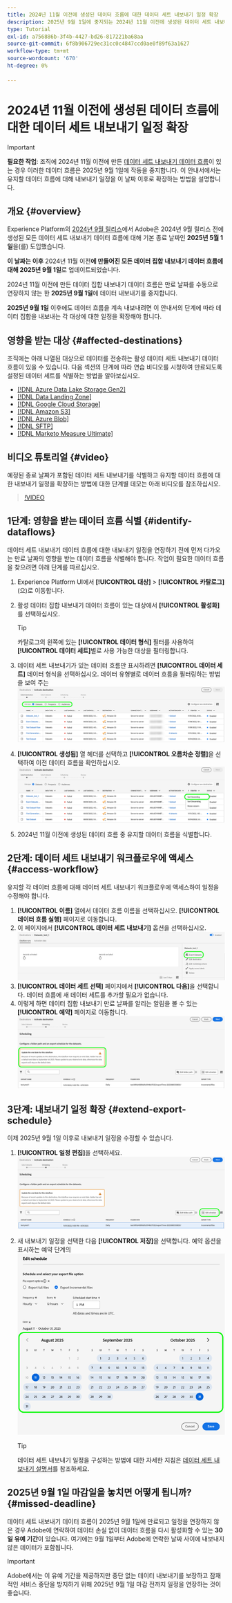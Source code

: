 ```yaml
---
title: 2024년 11월 이전에 생성된 데이터 흐름에 대한 데이터 세트 내보내기 일정 확장
description: 2025년 9월 1일에 중지되는 2024년 11월 이전에 생성된 데이터 세트 내보내기 데이터 흐름에 대한 내보내기 일정을 확장하는 방법을 알아봅니다.
type: Tutorial
exl-id: a756886b-3f4b-4427-bd26-817221ba68aa
source-git-commit: 6f8b906729ec31cc0c4847ccd0ae0f89f63a1627
workflow-type: tm+mt
source-wordcount: '670'
ht-degree: 0%

---
```


# 2024년 11월 이전에 생성된 데이터 흐름에 대한 데이터 세트 내보내기 일정 확장

>[!IMPORTANT]
>
>**필요한 작업**: 조직에 2024년 11월 이전에 만든 [데이터 세트 내보내기 데이터 흐름](export-datasets.md)이 있는 경우 이러한 데이터 흐름은 2025년 9월 1일에 작동을 중지합니다. 이 안내서에서는 유지할 데이터 흐름에 대해 내보내기 일정을 이 날짜 이후로 확장하는 방법을 설명합니다.

## 개요 {#overview}

Experience Platform의 [2024년 9월 릴리스](/help/release-notes/2024/september-2024.md#destinations)에서 Adobe은 2024년 9월 릴리스 전에 생성된 모든 데이터 세트 내보내기 데이터 흐름에 대해 기본 종료 날짜인 **2025년 5월 1일**&#x200B;을(를) 도입했습니다.

**이 날짜는 이후** 2024년 11월 이전&#x200B;**에 만들어진 모든 데이터 집합 내보내기 데이터 흐름에 대해 2025년 9월 1일**&#x200B;로 업데이트되었습니다.

2024년 11월 이전에 만든 데이터 집합 내보내기 데이터 흐름은 만료 날짜를 수동으로 연장하지 않는 한 **2025년 9월 1일**&#x200B;에 데이터 내보내기를 중지합니다.

**2025년 9월 1일** 이후에도 데이터 흐름을 계속 내보내려면 이 안내서의 단계에 따라 데이터 집합을 내보내는 각 대상에 대한 일정을 확장해야 합니다.

## 영향을 받는 대상 {#affected-destinations}

조직에는 아래 나열된 대상으로 데이터를 전송하는 활성 데이터 세트 내보내기 데이터 흐름이 있을 수 있습니다. 다음 섹션의 단계에 따라 연습 비디오를 시청하여 만료되도록 설정된 데이터 세트를 식별하는 방법을 알아보십시오.

* [[!DNL Azure Data Lake Storage Gen2]](../catalog/cloud-storage/adls-gen2.md)
* [[!DNL Data Landing Zone]](../catalog/cloud-storage/data-landing-zone.md)
* [[!DNL Google Cloud Storage]](../catalog/cloud-storage/google-cloud-storage.md)
* [[!DNL Amazon S3]](../catalog/cloud-storage/amazon-s3.md#changelog)
* [[!DNL Azure Blob]](../catalog/cloud-storage/azure-blob.md#changelog)
* [[!DNL SFTP]](../catalog/cloud-storage/sftp.md#changelog)
* [[!DNL Marketo Measure Ultimate]](../catalog/adobe/marketo-measure-ultimate.md)

## 비디오 튜토리얼 {#video}

예정된 종료 날짜가 포함된 데이터 세트 내보내기를 식별하고 유지할 데이터 흐름에 대한 내보내기 일정을 확장하는 방법에 대한 단계별 데모는 아래 비디오를 참조하십시오.

>[!VIDEO](https://video.tv.adobe.com/v/3470518/)

## 1단계: 영향을 받는 데이터 흐름 식별 {#identify-dataflows}

데이터 세트 내보내기 데이터 흐름에 대한 내보내기 일정을 연장하기 전에 먼저 다가오는 만료 날짜의 영향을 받는 데이터 흐름을 식별해야 합니다. 작업이 필요한 데이터 흐름을 찾으려면 아래 단계를 따르십시오.

1. Experience Platform UI에서 **[!UICONTROL 대상]** > **[!UICONTROL 카탈로그]**(으)로 이동합니다.
2. 활성 데이터 집합 내보내기 데이터 흐름이 있는 대상에서 **[!UICONTROL 활성화]**&#x200B;를 선택하십시오.

   >[!TIP]
   >
   >카탈로그의 왼쪽에 있는 **[!UICONTROL 데이터 형식]** 필터를 사용하여 **[!UICONTROL 데이터 세트]**&#x200B;별로 사용 가능한 대상을 필터링합니다.

3. 데이터 세트 내보내기가 있는 데이터 흐름만 표시하려면 **[!UICONTROL 데이터 세트]** 데이터 형식을 선택하십시오.
   데이터 유형별로 데이터 흐름을 필터링하는 방법을 보여 주는 ![스크린샷입니다.](/help/destinations/assets/ui/export-datasets/dataset-type.png)
4. **[!UICONTROL 생성됨]** 열 헤더를 선택하고 **[!UICONTROL 오름차순 정렬]**&#x200B;을 선택하여 이전 데이터 흐름을 확인하십시오.
   ![데이터 흐름을 오름차순으로 정렬하는 방법을 보여 주는 스크린샷입니다.](/help/destinations/assets/ui/export-datasets/sort-ascending.png)
5. 2024년 11월 이전에 생성된 데이터 흐름 중 유지할 데이터 흐름을 식별합니다.

## 2단계: 데이터 세트 내보내기 워크플로우에 액세스 {#access-workflow}

유지할 각 데이터 흐름에 대해 데이터 세트 내보내기 워크플로우에 액세스하여 일정을 수정해야 합니다.

1. **[!UICONTROL 이름]** 열에서 데이터 흐름 이름을 선택하십시오. **[!UICONTROL 데이터 흐름 실행]** 페이지로 이동합니다.
2. 이 페이지에서 **[!UICONTROL 데이터 세트 내보내기]** 옵션을 선택하십시오.
   ![데이터 흐름 실행 페이지에서 데이터 세트 내보내기 옵션을 보여 주는 스크린샷입니다.](/help/destinations/assets/ui/export-datasets/export-datasets-option.png)
3. **[!UICONTROL 데이터 세트 선택]** 페이지에서 **[!UICONTROL 다음]**&#x200B;을 선택합니다. 데이터 흐름에 새 데이터 세트를 추가할 필요가 없습니다.
4. 이렇게 하면 데이터 집합 내보내기 만료 날짜를 알리는 알림을 볼 수 있는 **[!UICONTROL 예약]** 페이지로 이동합니다.
   ![만료 알림이 있는 데이터 집합 내보내기 데이터 흐름](/help/destinations/assets/ui/export-datasets/dataset-export-notification.png)

## 3단계: 내보내기 일정 확장 {#extend-export-schedule}

이제 2025년 9월 1일 이후로 내보내기 일정을 수정할 수 있습니다.

1. **[!UICONTROL 일정 편집]**&#x200B;을 선택하세요.
   ![일정 편집 단추를 표시하는 예약 단계의 스크린샷입니다.](/help/destinations/assets/ui/export-datasets/edit-schedule.png)
2. 새 내보내기 일정을 선택한 다음 **[!UICONTROL 저장]**&#x200B;을 선택합니다.
   예약 옵션을 표시하는 예약 단계의 ![스크린샷입니다.](/help/destinations/assets/ui/export-datasets/edit-schedule-calendar.png)

   >[!TIP]
   >
   >데이터 세트 내보내기 일정을 구성하는 방법에 대한 자세한 지침은 [데이터 세트 내보내기 설명서](export-datasets.md#scheduling)를 참조하세요.

## 2025년 9월 1일 마감일을 놓치면 어떻게 됩니까? {#missed-deadline}

데이터 세트 내보내기 데이터 흐름이 2025년 9월 1일에 만료되고 일정을 연장하지 않은 경우 Adobe에 연락하여 데이터 손실 없이 데이터 흐름을 다시 활성화할 수 있는 **30일 유예 기간**&#x200B;이 있습니다. 여기에는 9월 1일부터 Adobe에 연락한 날짜 사이에 내보내지 않은 데이터가 포함됩니다.

>[!IMPORTANT]
>
>Adobe에서는 이 유예 기간을 제공하지만 중단 없는 데이터 내보내기를 보장하고 잠재적인 서비스 중단을 방지하기 위해 2025년 9월 1일 마감 전까지 일정을 연장하는 것이 좋습니다.
